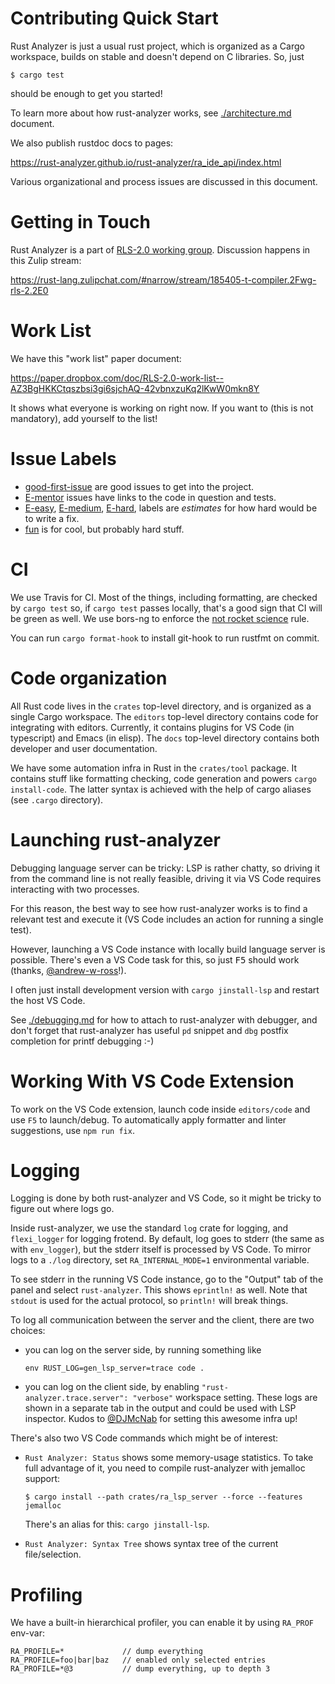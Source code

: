 # Contributing Quick Start

Rust Analyzer is just a usual rust project, which is organized as a Cargo
workspace, builds on stable and doesn't depend on C libraries. So, just

```
$ cargo test
```

should be enough to get you started!

To learn more about how rust-analyzer works, see
[./architecture.md](./architecture.md) document.

We also publish rustdoc docs to pages:

https://rust-analyzer.github.io/rust-analyzer/ra_ide_api/index.html

Various organizational and process issues are discussed in this document.

# Getting in Touch

Rust Analyzer is a part of [RLS-2.0 working
group](https://github.com/rust-lang/compiler-team/tree/6a769c13656c0a6959ebc09e7b1f7c09b86fb9c0/working-groups/rls-2.0).
Discussion happens in this Zulip stream:

https://rust-lang.zulipchat.com/#narrow/stream/185405-t-compiler.2Fwg-rls-2.2E0

# Work List

We have this "work list" paper document:

https://paper.dropbox.com/doc/RLS-2.0-work-list--AZ3BgHKKCtqszbsi3gi6sjchAQ-42vbnxzuKq2lKwW0mkn8Y

It shows what everyone is working on right now. If you want to (this is not
mandatory), add yourself to the list!

# Issue Labels

* [good-first-issue](https://github.com/rust-analyzer/rust-analyzer/labels/good%20first%20issue)
  are good issues to get into the project.
* [E-mentor](https://github.com/rust-analyzer/rust-analyzer/issues?q=is%3Aopen+is%3Aissue+label%3AE-mentor)
  issues have links to the code in question and tests.
* [E-easy](https://github.com/rust-analyzer/rust-analyzer/issues?q=is%3Aopen+is%3Aissue+label%3AE-easy),
  [E-medium](https://github.com/rust-analyzer/rust-analyzer/issues?q=is%3Aopen+is%3Aissue+label%3AE-medium),
  [E-hard](https://github.com/rust-analyzer/rust-analyzer/issues?q=is%3Aopen+is%3Aissue+label%3AE-hard),
  labels are *estimates* for how hard would be to write a fix.
* [fun](https://github.com/rust-analyzer/rust-analyzer/issues?q=is%3Aopen+is%3Aissue+label%3Afun)
  is for cool, but probably hard stuff.

# CI

We use Travis for CI. Most of the things, including formatting, are checked by
`cargo test` so, if `cargo test` passes locally, that's a good sign that CI will
be green as well. We use bors-ng to enforce the [not rocket
science](https://graydon2.dreamwidth.org/1597.html) rule.

You can run `cargo format-hook` to install git-hook to run rustfmt on commit.

# Code organization

All Rust code lives in the `crates` top-level directory, and is organized as a
single Cargo workspace. The `editors` top-level directory contains code for
integrating with editors. Currently, it contains plugins for VS Code (in
typescript) and Emacs (in elisp). The `docs` top-level directory contains both
developer and user documentation.

We have some automation infra in Rust in the `crates/tool` package. It contains
stuff like formatting checking, code generation and powers `cargo install-code`.
The latter syntax is achieved with the help of cargo aliases (see `.cargo`
directory).

# Launching rust-analyzer

Debugging language server can be tricky: LSP is rather chatty, so driving it
from the command line is not really feasible, driving it via VS Code requires
interacting with two processes.

For this reason, the best way to see how rust-analyzer works is to find a
relevant test and execute it (VS Code includes an action for running a single
test).

However, launching a VS Code instance with locally build language server is
possible. There's even a VS Code task for this, so just <kbd>F5</kbd> should
work (thanks, [@andrew-w-ross](https://github.com/andrew-w-ross)!).

I often just install development version with `cargo jinstall-lsp` and
restart the host VS Code.

See [./debugging.md](./debugging.md) for how to attach to rust-analyzer with
debugger, and don't forget that rust-analyzer has useful `pd` snippet and `dbg`
postfix completion for printf debugging :-)

# Working With VS Code Extension

To work on the VS Code extension, launch code inside `editors/code` and use `F5`
to launch/debug. To automatically apply formatter and linter suggestions, use
`npm run fix`.

# Logging

Logging is done by both rust-analyzer and VS Code, so it might be tricky to
figure out where logs go.

Inside rust-analyzer, we use the standard `log` crate for logging, and
`flexi_logger` for logging frotend. By default, log goes to stderr (the same as
with `env_logger`), but the stderr itself is processed by VS Code. To mirror
logs to a `./log` directory, set `RA_INTERNAL_MODE=1` environmental variable.

To see stderr in the running VS Code instance, go to the "Output" tab of the
panel and select `rust-analyzer`. This shows `eprintln!` as well. Note that
`stdout` is used for the actual protocol, so `println!` will break things.

To log all communication between the server and the client, there are two choices:

* you can log on the server side, by running something like
  ```
  env RUST_LOG=gen_lsp_server=trace code .
  ```

* you can log on the client side, by enabling `"rust-analyzer.trace.server":
  "verbose"` workspace setting. These logs are shown in a separate tab in the
  output and could be used with LSP inspector. Kudos to
  [@DJMcNab](https://github.com/DJMcNab) for setting this awesome infra up!


There's also two VS Code commands which might be of interest:

* `Rust Analyzer: Status` shows some memory-usage statistics. To take full
  advantage of it, you need to compile rust-analyzer with jemalloc support:
  ```
  $ cargo install --path crates/ra_lsp_server --force --features jemalloc
  ```

  There's an alias for this: `cargo jinstall-lsp`.

* `Rust Analyzer: Syntax Tree` shows syntax tree of the current file/selection.

# Profiling

We have a built-in hierarchical profiler, you can enable it by using `RA_PROF` env-var:

```
RA_PROFILE=*             // dump everything
RA_PROFILE=foo|bar|baz   // enabled only selected entries
RA_PROFILE=*@3           // dump everything, up to depth 3
```
